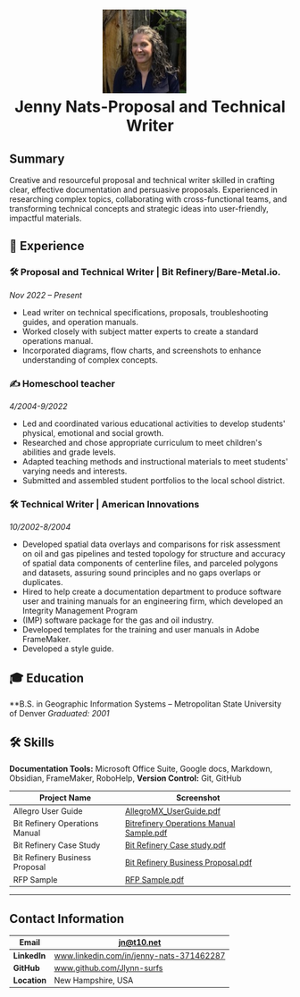 
<h1 style="display: flex; align-items: center;">
    <center>
    <img src="cropped_image2.jpeg" alt="Image" width="150" style="margin-right: 20px;">
    <br>
    Jenny Nats-Proposal and Technical Writer
</h1>

## Summary
Creative and resourceful proposal and technical writer skilled in crafting clear, effective documentation and persuasive proposals. Experienced in researching complex topics, collaborating with cross-functional teams, and transforming technical concepts and strategic ideas into user-friendly, impactful materials.

## 💼 Experience
### 🛠 Proposal and Technical Writer | Bit Refinery/Bare-Metal.io.
*Nov 2022 – Present*
- Lead writer on technical specifications, proposals, troubleshooting guides, and operation manuals.
- Worked closely with subject matter experts to create a standard operations manual.
- Incorporated diagrams, flow charts, and screenshots to enhance understanding of complex concepts.
### ✍️ Homeschool teacher
*4/2004-9/2022*
- Led and coordinated various educational activities to develop students' physical, emotional and social growth.
- Researched and chose appropriate curriculum to meet children's abilities and grade levels.
- Adapted teaching methods and instructional materials to meet students' varying needs and interests.
- Submitted and assembled student portfolios to the local school district.
### 🛠 Technical Writer | American Innovations
*10/2002-8/2004*
- Developed spatial data overlays and comparisons for risk assessment on oil and gas pipelines and tested topology for structure and accuracy of spatial data components of centerline files, and parceled polygons and datasets, assuring sound principles and no gaps overlaps or duplicates.
- Hired to help create a documentation department to produce software user and training manuals for an engineering firm, which developed an Integrity Management Program
- (IMP) software package for the gas and oil industry.
- Developed templates for the training and user manuals in Adobe FrameMaker.
- Developed a style guide.
## 🎓 Education
**B.S. in Geographic Information Systems – Metropolitan State University of Denver *Graduated: 2001*
## 🛠 Skills
**Documentation Tools:** Microsoft Office Suite, Google docs, Markdown, Obsidian,  FrameMaker, RoboHelp,
**Version Control:** Git, GitHub 

| Project Name                   | Screenshot                                   |     |     |
| ------------------------------ | -------------------------------------------- | --- | --- |
| Allegro User Guide             | [AllegroMX_UserGuide.pdf](samples/AllegroMX_UserGuide.pdf)                  |     |     |
| Bit Refinery Operations Manual | [Bitrefinery Operations Manual Sample.pdf](samples/BitrefineryOperationsManualSample.pdf) |     |     |
| Bit Refinery Case Study        | [Bit Refinery Case study.pdf](samples/BitRefineryCasestudy.pdf)             |     |     |
| Bit Refinery Business Proposal | [Bit Refinery Business Proposal.pdf](samples/BitRefineryBusinessProposal.pdf)      |     |     |
| RFP Sample                     | [RFP Sample.pdf](samples/RFPSample.pdf)                          |     |     |

---
## Contact Information

| **Email**    | jn@t10.net                               |
| ------------ | ---------------------------------------- |
| **LinkedIn** | www.linkedin.com/in/jenny-nats-371462287 |
| **GitHub**   | www.github.com/Jlynn-surfs               |
| **Location** | New Hampshire, USA                       |


